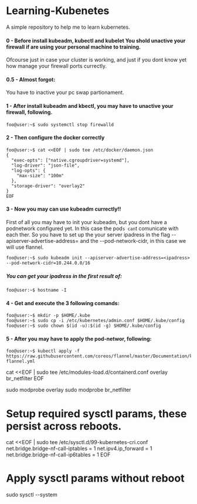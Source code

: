# Learning-Kubenetes
A simple repository to help me to learn kubernetes.

#### 0 - Before install kubeadm, kubectl and kubelet You shold unactive your firewall if are using your personal machine to training.
Ofcourse just in case your cluster is working, and just if you dont know yet how manage your firewall ports currectly.

#### 0.5 - Almost forgot:
You have to inactive your pc swap partionament.

#### 1 - After install kubeadm and kbectl, you may have to unactive your firewall, following.


```console
foo@user:~$ sudo systemctl stop firewalld
```
#### 2 - Then configure the docker correctly

```console
foo@user:~$ cat <<EOF | sudo tee /etc/docker/daemon.json
{
  "exec-opts": ["native.cgroupdriver=systemd"],
  "log-driver": "json-file",
  "log-opts": {
    "max-size": "100m"
  },
  "storage-driver": "overlay2"
}
EOF

```

#### 3 - Now you may can use kubeadm currectly!!

First of all you may have to init your kubeadm, but you dont have a podnetwork configured yet. In this case the pod`s can`t comunicate with each ther. 
So you have to set up the your server ipadress in the flag --apiserver-advertise-address=<ipadress> and the --pod-network-cidr, in this case we will use flannel.

```console
foo@user:~$ sudo kubeadm init --apiserver-advertise-address=<ipadress> --pod-network-cidr=10.244.0.0/16
```

##### You can get your ipadress in the first result of:

```console
foo@user:~$ hostname -I
```
#### 4 - Get and execute the 3 following comands:

```console
foo@user:~$ mkdir -p $HOME/.kube
foo@user:~$ sudo cp -i /etc/kubernetes/admin.conf $HOME/.kube/config
foo@user:~$ sudo chown $(id -u):$(id -g) $HOME/.kube/config
```
#### 5 - After you may have to apply the pod-networ, following:
```console
foo@user:~$ kubectl apply -f https://raw.githubusercontent.com/coreos/flannel/master/Documentation/kube-flannel.yml
```
cat <<EOF | sudo tee /etc/modules-load.d/containerd.conf
overlay
br_netfilter
EOF

sudo modprobe overlay
sudo modprobe br_netfilter

# Setup required sysctl params, these persist across reboots.
cat <<EOF | sudo tee /etc/sysctl.d/99-kubernetes-cri.conf
net.bridge.bridge-nf-call-iptables  = 1
net.ipv4.ip_forward                 = 1
net.bridge.bridge-nf-call-ip6tables = 1
EOF

# Apply sysctl params without reboot
sudo sysctl --system
					
